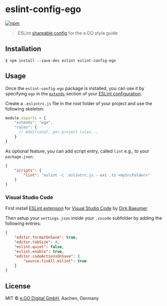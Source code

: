 # eslint-config-ego

[![npm](https://img.shields.io/npm/v/eslint-config-ego.svg)](https://www.npmjs.com/package/eslint-config-ego)

> ESLint [shareable config](http://eslint.org/docs/developer-guide/shareable-configs.html) for the e.GO style guide

## Installation

```
$ npm install --save-dev eslint eslint-config-ego
```

## Usage

Once the `eslint-config-ego` package is installed, you can use it by specifying `ego` in the [`extends`](http://eslint.org/docs/user-guide/configuring#extending-configuration-files) section of your [ESLint configuration](http://eslint.org/docs/user-guide/configuring).

Create a `.eslintrc.js` file in the root folder of your project and use the following skeleton:

```js
module.exports = {
    "extends": "ego",
    "rules": {
      // Additional, per-project rules...
    }
}
```

As optional feature, you can add script entry, called `lint` e.g., to your `package.json`:

```json
{
    "scripts": {
        "lint": "eslint -c .eslintrc.js --ext .ts <mySrcFolder>"
    }
}
```

### Visual Studio Code

First install [ESLint extension](https://marketplace.visualstudio.com/items?itemName=dbaeumer.vscode-eslint) for [Visual Studio Code](https://code.visualstudio.com/) by [Dirk Baeumer](https://marketplace.visualstudio.com/publishers/dbaeumer).

Then setup your `settings.json` inside your `.vscode` subfolder by adding the following entries:

```json
{
    "editor.formatOnSave": true,
    "editor.tabSize": 4,
    "eslint.quiet": false,
    "eslint.enable": true,
    "editor.codeActionsOnSave": {
        "source.fixAll.eslint": true
    }
}
```

## License

MIT © [e.GO Digital GmbH](https://e-go-digital.com/), Aachen, Germany
